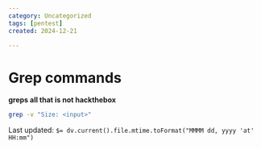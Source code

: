 ```yaml
---
category: Uncategorized
tags: [pentest]
created: 2024-12-21

---
```

# Grep commands

**greps all that is not hackthebox**
```bash
grep -v "Size: <input>"
```


Last updated: `$= dv.current().file.mtime.toFormat("MMMM dd, yyyy 'at' HH:mm")`
